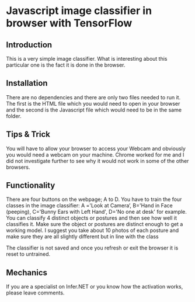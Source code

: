 # Javascript image classifier in browser with TensorFlow 

## Introduction 
This is a very simple image classifier. What is interesting about this particular one is the fact it is done in the browser.

## Installation 
There are no dependencies and there are only two files needed to run it. The first is the HTML file which you would need to open in your browser and the second is the Javascript file which would need to be in the same folder.

## Tips & Trick 
You will have to allow your browser to access your Webcam and obviously you would need a webcam on your machine. Chrome worked for me and I did not investigate further to see why it would not work in some of the other browsers.

## Functionality 
There are four buttons on the webpage; A to D. You have to train the four classes in the image classifier:
A ='Look at Camera’, B='Hand in Face (peeping), C='Bunny Ears with Left Hand', D='No one at desk' for example.
You can classify 4 distinct objects or postures and then see how well it classifies it. Make sure the object or postures are distinct enough to get a working model.
I suggest you take about 10 photos of each posture and make sure they are all slightly different but in line with the class 

The classifier is not saved and once you refresh or exit the browser it is reset to untrained.

## Mechanics 
If you are a specialist on Infer.NET or you know how the activation works, please leave comments.


